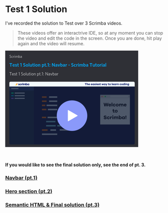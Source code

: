 # Test 1 Solution

I've recorded the solution to Test over 3 Scrimba videos.

> These videos offer an interactrive IDE, so at any moment you can stop the video and edit the code in the screen. Once you are done, hit play again and the video will resume.



![image-20200327122416228](assets/image-20200327122416228.png)



<br>

**If you would like to see the final solution only, see the end of pt. 3.**



### [Navbar (pt.1)](https://scrimba.com/c/cE9Kbrf2) 



### [Hero section (pt.2)](https://scrimba.com/c/cJwpmySv)



### [Semantic HTML & Final solution (pt.3)](https://scrimba.com/c/cGmQ3zU7)